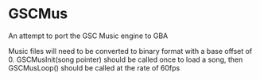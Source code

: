 # GSCMus
An attempt to port the GSC Music engine to GBA

Music files will need to be converted to binary format with a base offset of 0.
GSCMusInit(song pointer) should be called once to load a song, then GSCMusLoop() should be called at the rate of 60fps
